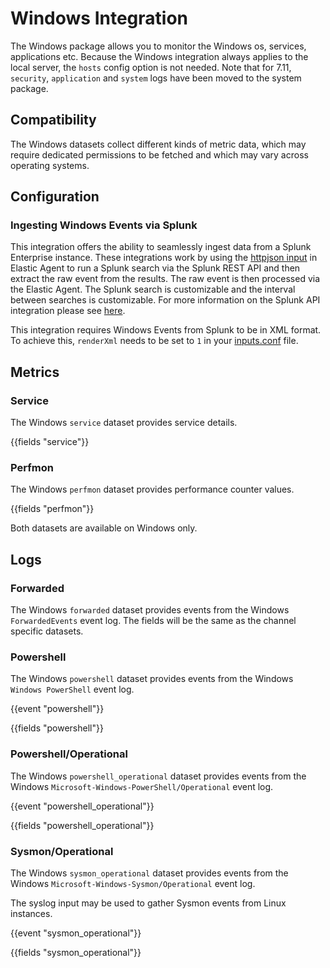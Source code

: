 # Windows Integration

The Windows package allows you to monitor the Windows os, services, applications etc. Because the Windows integration
always applies to the local server, the `hosts` config option is not needed. Note that for 7.11, `security`, `application` and `system` logs have been moved to the system package.

## Compatibility

The Windows datasets collect different kinds of metric data, which may require dedicated permissions
to be fetched and which may vary across operating systems.

## Configuration

### Ingesting Windows Events via Splunk

This integration offers the ability to seamlessly ingest data from a Splunk Enterprise instance.
These integrations work by using the [httpjson input](https://www.elastic.co/guide/en/beats/filebeat/current/filebeat-input-httpjson.html) in Elastic Agent to run a Splunk search via the Splunk REST API and then extract the raw event from the results.
The raw event is then processed via the Elastic Agent.
The Splunk search is customizable and the interval between searches is customizable.
For more information on the Splunk API integration please see [here](https://www.elastic.co/guide/en/observability/current/ingest-splunk.html).

This integration requires Windows Events from Splunk to be in XML format.
To achieve this, `renderXml` needs to be set to `1` in your [inputs.conf](https://docs.splunk.com/Documentation/Splunk/latest/Admin/Inputsconf) file.

## Metrics

### Service

The Windows `service` dataset provides service details.

{{fields "service"}}


### Perfmon

The Windows `perfmon` dataset provides performance counter values.

{{fields "perfmon"}}


Both datasets are available on Windows only.

## Logs

### Forwarded

The Windows `forwarded` dataset provides events from the Windows
`ForwardedEvents` event log. The fields will be the same as the 
channel specific datasets.

### Powershell

The Windows `powershell` dataset provides events from the Windows
`Windows PowerShell` event log.

{{event "powershell"}}

{{fields "powershell"}}

### Powershell/Operational

The Windows `powershell_operational` dataset provides events from the Windows
`Microsoft-Windows-PowerShell/Operational` event log.

{{event "powershell_operational"}}

{{fields "powershell_operational"}}

### Sysmon/Operational

The Windows `sysmon_operational` dataset provides events from the Windows
`Microsoft-Windows-Sysmon/Operational` event log.

The syslog input may be used to gather Sysmon events from Linux instances.

{{event "sysmon_operational"}}

{{fields "sysmon_operational"}}
